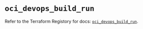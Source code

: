 # `oci_devops_build_run`

Refer to the Terraform Registory for docs: [`oci_devops_build_run`](https://registry.terraform.io/providers/oracle/oci/6.18.0/docs/resources/devops_build_run).
